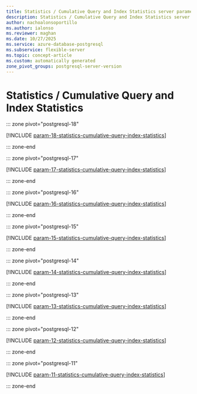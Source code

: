 ```yaml
---
title: Statistics / Cumulative Query and Index Statistics server parameters
description: Statistics / Cumulative Query and Index Statistics server parameters for Azure Database for PostgreSQL flexible server.
author: nachoalonsoportillo
ms.author: ialonso
ms.reviewer: maghan
ms.date: 10/27/2025
ms.service: azure-database-postgresql
ms.subservice: flexible-server
ms.topic: concept-article
ms.custom: automatically generated
zone_pivot_groups: postgresql-server-version
---
```

# Statistics / Cumulative Query and Index Statistics


::: zone pivot="postgresql-18"

[!INCLUDE [param-18-statistics-cumulative-query-index-statistics](./includes/param-18-statistics-cumulative-query-index-statistics.md)]

::: zone-end


::: zone pivot="postgresql-17"

[!INCLUDE [param-17-statistics-cumulative-query-index-statistics](./includes/param-17-statistics-cumulative-query-index-statistics.md)]

::: zone-end


::: zone pivot="postgresql-16"

[!INCLUDE [param-16-statistics-cumulative-query-index-statistics](./includes/param-16-statistics-cumulative-query-index-statistics.md)]

::: zone-end


::: zone pivot="postgresql-15"

[!INCLUDE [param-15-statistics-cumulative-query-index-statistics](./includes/param-15-statistics-cumulative-query-index-statistics.md)]

::: zone-end


::: zone pivot="postgresql-14"

[!INCLUDE [param-14-statistics-cumulative-query-index-statistics](./includes/param-14-statistics-cumulative-query-index-statistics.md)]

::: zone-end


::: zone pivot="postgresql-13"

[!INCLUDE [param-13-statistics-cumulative-query-index-statistics](./includes/param-13-statistics-cumulative-query-index-statistics.md)]

::: zone-end


::: zone pivot="postgresql-12"

[!INCLUDE [param-12-statistics-cumulative-query-index-statistics](./includes/param-12-statistics-cumulative-query-index-statistics.md)]

::: zone-end


::: zone pivot="postgresql-11"

[!INCLUDE [param-11-statistics-cumulative-query-index-statistics](./includes/param-11-statistics-cumulative-query-index-statistics.md)]

::: zone-end


